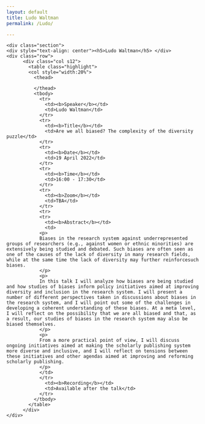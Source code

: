 ```yaml
---
layout: default
title: Ludo Waltman
permalink: /Ludo/

---
```


<div class="container">

    <div class="section">
    <div style="text-align: center"><h5>Ludo Waltman</h5> </div>
    <div class="row">
          <div class="col s12">
            <table class="highlight">
			<col style="width:20%">
              <thead>
         
              </thead>
              <tbody>
                <tr>
                  <td><b>Speaker</b></td>
                  <td>Ludo Waltman</td>
                </tr>
                <tr>
                  <td><b>Title</b></td>
                  <td>Are we all biased? The complexity of the diversity puzzle</td>
                </tr>
                <tr>
                  <td><b>Date</b></td>
                  <td>19 April 2022</td>
                </tr>
                <tr>
                  <td><b>Time</b></td>
                  <td>16:00 - 17:30</td>
                </tr>
				<tr>
                  <td><b>Zoom</b></td>
                  <td>TBA</td>
                </tr>
				<tr>
				<tr>
                  <td><b>Abstract</b></td>
                  <td>  
				<p>  
				Biases in the research system against underrepresented groups of researchers (e.g., against women or ethnic minorities) are extensively being studied and debated. Such biases are often seen as one of the causes of the lack of diversity in many research fields, while at the same time the lack of diversity may further reinforcesuch biases.
				</p>
				<p>
				In this talk I will analyze how biases are being studied and how studies of biases inform policy initiatives aimed at improving diversity and inclusion in the research system. I will present a number of different perspectives taken in discussions about biases in the research system, and I will point out some of the challenges in developing a coherent understanding of these biases. At a meta level, I will reflect on the possibility that we are all biased and that, as a result, our studies of biases in the research system may also be biased themselves.
				</p>
				<p>
				From a more practical point of view, I will discuss ongoing initiatives aimed at making the scholarly publishing system more diverse and inclusive, and I will reflect on tensions between these initiatives and other agendas aimed at improving and reforming scholarly publishing.
				</p>
				</td>
                </tr>
                  <td><b>Recording</b></td>
                  <td>Available after the talk</td>
                </tr>
              </tbody>
            </table>
          </div>
    </div>
</div> 
</div>
